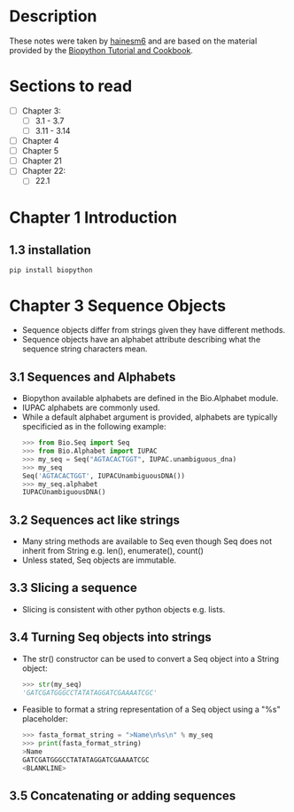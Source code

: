 # Description
These notes were taken by [hainesm6](https:\\github.com\hainesm6) and are based on the material provided by the [Biopython Tutorial and Cookbook](http://biopython.org/DIST/docs/tutorial/Tutorial.html#htoc15).

# Sections to read
- [ ] Chapter 3:
    - [ ] 3.1 - 3.7
    - [ ] 3.11 - 3.14
- [ ] Chapter 4
- [ ] Chapter 5
- [ ] Chapter 21
- [ ] Chapter 22:
    - [ ] 22.1

# Chapter 1 Introduction
## 1.3 installation
    pip install biopython

# Chapter 3 Sequence Objects
- Sequence objects differ from strings given they have different methods.
- Sequence objects have an alphabet attribute describing what the sequence string characters mean.
## 3.1 Sequences and Alphabets
- Biopython available alphabets are defined in the Bio.Alphabet module.
- IUPAC alphabets are commonly used.
- While a default alphabet argument is provided, alphabets are typically specificied as in the following example:
    ```python
    >>> from Bio.Seq import Seq
    >>> from Bio.Alphabet import IUPAC
    >>> my_seq = Seq("AGTACACTGGT", IUPAC.unambiguous_dna)
    >>> my_seq
    Seq('AGTACACTGGT', IUPACUnambiguousDNA())
    >>> my_seq.alphabet
    IUPACUnambiguousDNA()

## 3.2 Sequences act like strings
- Many string methods are available to Seq even though Seq does not inherit from String e.g. len(), enumerate(), count()
- Unless stated, Seq objects are immutable.

## 3.3 Slicing a sequence
- Slicing is consistent with other python objects e.g. lists.

## 3.4 Turning Seq objects into strings
- The str() constructor can be used to convert a Seq object into a String object:
    ```python
    >>> str(my_seq)
    'GATCGATGGGCCTATATAGGATCGAAAATCGC'
- Feasible to format a string representation of a Seq object using a "%s" placeholder:
    ```python
    >>> fasta_format_string = ">Name\n%s\n" % my_seq
    >>> print(fasta_format_string)
    >Name
    GATCGATGGGCCTATATAGGATCGAAAATCGC
    <BLANKLINE>

## 3.5 Concatenating or adding sequences



